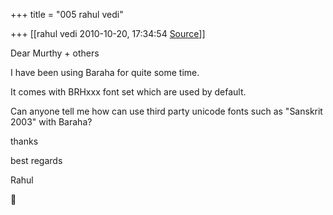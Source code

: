 +++
title = "005 rahul vedi"

+++
[[rahul vedi	2010-10-20, 17:34:54 [Source](https://groups.google.com/g/samskrita/c/foDAE7fQS9A)]]



Dear Murthy + others



I have been using Baraha for quite some time.

It comes with BRHxxx font set which are used by default.



Can anyone tell me how can use third party unicode fonts such as "Sanskrit 2003" with Baraha?



thanks

best regards

Rahul  
  



